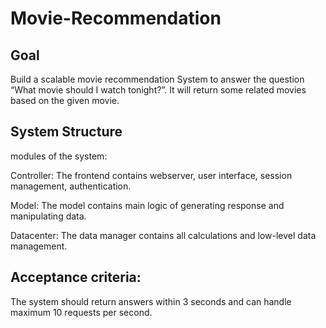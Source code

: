 # Movie-Recommendation

## Goal
Build a scalable movie recommendation System to answer the question “What movie should I watch tonight?”. It will return some related movies based on the given movie.

## System Structure
modules of the system:

Controller: The frontend contains webserver, user interface, session management, authentication.

Model: The model contains main logic of generating response and manipulating data.

Datacenter: The data manager contains all calculations and low-level data management.

## Acceptance criteria: 
The system should return answers within 3 seconds and can handle maximum 10 requests per second.
